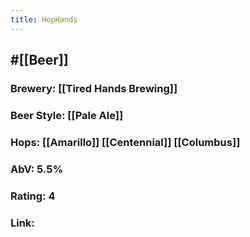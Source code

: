 ```yaml
---
title: HopHands
---
```


## #[[Beer]]
### Brewery: [[Tired Hands Brewing]]

### Beer Style: [[Pale Ale]]

### Hops: [[Amarillo]] [[Centennial]] [[Columbus]]

### AbV: 5.5%

### Rating: 4

### Link: 
